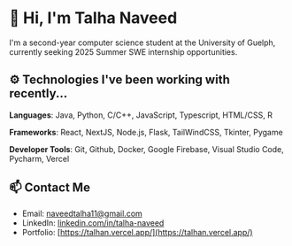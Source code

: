 # 👋 Hi, I'm Talha Naveed

I'm a second-year computer science student at the University of Guelph, currently seeking 2025 Summer SWE internship opportunities. 



## ⚙️ Technologies I've been working with recently...
**Languages**: Java, Python, C/C++, JavaScript, Typescript, HTML/CSS, R

**Frameworks**: React, NextJS, Node.js, Flask, TailWindCSS, Tkinter, Pygame

**Developer Tools**: Git, Github, Docker, Google Firebase, Visual Studio Code, Pycharm, Vercel



## 📫 Contact Me
- Email: [naveedtalha11@gmail.com](mailto:naveedtalha11@gmail.com)
- LinkedIn: [linkedin.com/in/talha-naveed](https://www.linkedin.com/in/talha-naveed-b36290292/)
- Portfolio: [https://talhan.vercel.app/](https://talhan.vercel.app/)
